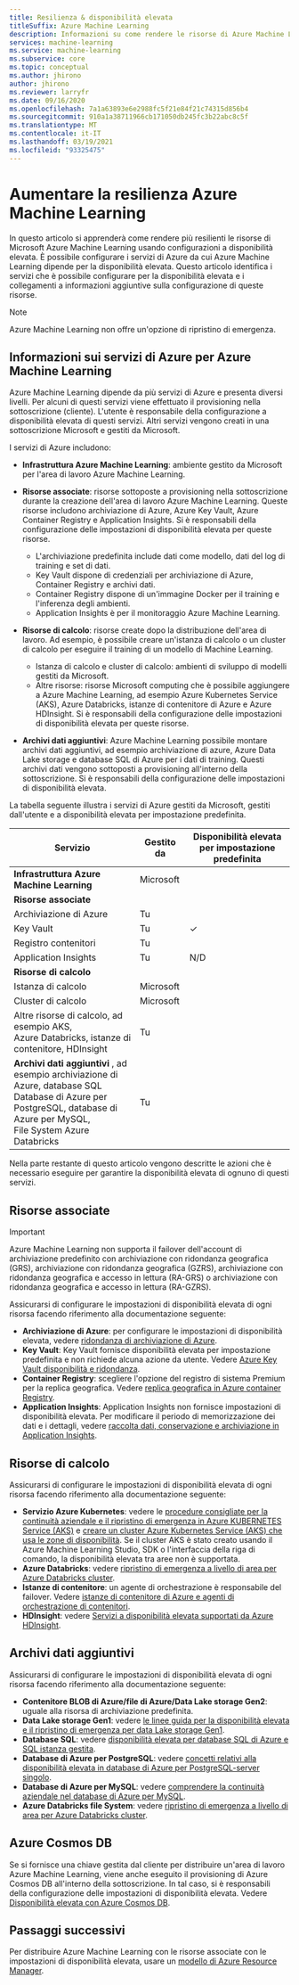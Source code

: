 ```yaml
---
title: Resilienza & disponibilità elevata
titleSuffix: Azure Machine Learning
description: Informazioni su come rendere le risorse di Azure Machine Learning più resilienti alle interruzioni usando una configurazione a disponibilità elevata.
services: machine-learning
ms.service: machine-learning
ms.subservice: core
ms.topic: conceptual
ms.author: jhirono
author: jhirono
ms.reviewer: larryfr
ms.date: 09/16/2020
ms.openlocfilehash: 7a1a63893e6e2988fc5f21e84f21c74315d856b4
ms.sourcegitcommit: 910a1a38711966cb171050db245fc3b22abc8c5f
ms.translationtype: MT
ms.contentlocale: it-IT
ms.lasthandoff: 03/19/2021
ms.locfileid: "93325475"
---
```

# <a name="increase-azure-machine-learning-resiliency"></a>Aumentare la resilienza Azure Machine Learning



In questo articolo si apprenderà come rendere più resilienti le risorse di Microsoft Azure Machine Learning usando configurazioni a disponibilità elevata. È possibile configurare i servizi di Azure da cui Azure Machine Learning dipende per la disponibilità elevata. Questo articolo identifica i servizi che è possibile configurare per la disponibilità elevata e i collegamenti a informazioni aggiuntive sulla configurazione di queste risorse.

> [!NOTE]
> Azure Machine Learning non offre un'opzione di ripristino di emergenza.

## <a name="understand-azure-services-for-azure-machine-learning"></a>Informazioni sui servizi di Azure per Azure Machine Learning

Azure Machine Learning dipende da più servizi di Azure e presenta diversi livelli. Per alcuni di questi servizi viene effettuato il provisioning nella sottoscrizione (cliente). L'utente è responsabile della configurazione a disponibilità elevata di questi servizi. Altri servizi vengono creati in una sottoscrizione Microsoft e gestiti da Microsoft. 

I servizi di Azure includono:

* **Infrastruttura Azure Machine Learning**: ambiente gestito da Microsoft per l'area di lavoro Azure Machine Learning.

* **Risorse associate**: risorse sottoposte a provisioning nella sottoscrizione durante la creazione dell'area di lavoro Azure Machine Learning. Queste risorse includono archiviazione di Azure, Azure Key Vault, Azure Container Registry e Application Insights. Si è responsabili della configurazione delle impostazioni di disponibilità elevata per queste risorse.
  * L'archiviazione predefinita include dati come modello, dati del log di training e set di dati.
  * Key Vault dispone di credenziali per archiviazione di Azure, Container Registry e archivi dati.
  * Container Registry dispone di un'immagine Docker per il training e l'inferenza degli ambienti.
  * Application Insights è per il monitoraggio Azure Machine Learning.

* **Risorse di calcolo**: risorse create dopo la distribuzione dell'area di lavoro. Ad esempio, è possibile creare un'istanza di calcolo o un cluster di calcolo per eseguire il training di un modello di Machine Learning.
  * Istanza di calcolo e cluster di calcolo: ambienti di sviluppo di modelli gestiti da Microsoft.
  * Altre risorse: risorse Microsoft computing che è possibile aggiungere a Azure Machine Learning, ad esempio Azure Kubernetes Service (AKS), Azure Databricks, istanze di contenitore di Azure e Azure HDInsight. Si è responsabili della configurazione delle impostazioni di disponibilità elevata per queste risorse.

* **Archivi dati aggiuntivi**: Azure Machine Learning possibile montare archivi dati aggiuntivi, ad esempio archiviazione di azure, Azure Data Lake storage e database SQL di Azure per i dati di training.  Questi archivi dati vengono sottoposti a provisioning all'interno della sottoscrizione. Si è responsabili della configurazione delle impostazioni di disponibilità elevata.

La tabella seguente illustra i servizi di Azure gestiti da Microsoft, gestiti dall'utente e a disponibilità elevata per impostazione predefinita.

| Servizio | Gestito da | Disponibilità elevata per impostazione predefinita |
| ----- | ----- | ----- |
| **Infrastruttura Azure Machine Learning** | Microsoft | |
| **Risorse associate** |
| Archiviazione di Azure | Tu | |
| Key Vault | Tu | ✓ |
| Registro contenitori | Tu | |
| Application Insights | Tu | N/D |
| **Risorse di calcolo** |
| Istanza di calcolo | Microsoft |  |
| Cluster di calcolo | Microsoft |  |
| Altre risorse di calcolo, ad esempio AKS, <br>Azure Databricks, istanze di contenitore, HDInsight | Tu |  |
| **Archivi dati aggiuntivi** , ad esempio archiviazione di Azure, database SQL<br> Database di Azure per PostgreSQL, database di Azure per MySQL, <br>File System Azure Databricks | Tu | |

Nella parte restante di questo articolo vengono descritte le azioni che è necessario eseguire per garantire la disponibilità elevata di ognuno di questi servizi.

## <a name="associated-resources"></a>Risorse associate

> [!IMPORTANT]
> Azure Machine Learning non supporta il failover dell'account di archiviazione predefinito con archiviazione con ridondanza geografica (GRS), archiviazione con ridondanza geografica (GZRS), archiviazione con ridondanza geografica e accesso in lettura (RA-GRS) o archiviazione con ridondanza geografica e accesso in lettura (RA-GZRS).

Assicurarsi di configurare le impostazioni di disponibilità elevata di ogni risorsa facendo riferimento alla documentazione seguente:

* **Archiviazione di Azure**: per configurare le impostazioni di disponibilità elevata, vedere [ridondanza di archiviazione di Azure](../storage/common/storage-redundancy.md).
* **Key Vault**: Key Vault fornisce disponibilità elevata per impostazione predefinita e non richiede alcuna azione da utente.  Vedere [Azure Key Vault disponibilità e ridondanza](../key-vault/general/disaster-recovery-guidance.md).
* **Container Registry**: scegliere l'opzione del registro di sistema Premium per la replica geografica. Vedere [replica geografica in Azure container Registry](../container-registry/container-registry-geo-replication.md).
* **Application Insights**: Application Insights non fornisce impostazioni di disponibilità elevata. Per modificare il periodo di memorizzazione dei dati e i dettagli, vedere [raccolta dati, conservazione e archiviazione in Application Insights](../azure-monitor/app/data-retention-privacy.md#how-long-is-the-data-kept).

## <a name="compute-resources"></a>Risorse di calcolo

Assicurarsi di configurare le impostazioni di disponibilità elevata di ogni risorsa facendo riferimento alla documentazione seguente:

* **Servizio Azure Kubernetes**: vedere le [procedure consigliate per la continuità aziendale e il ripristino di emergenza in Azure KUBERNETES Service (AKS)](../aks/operator-best-practices-multi-region.md) e [creare un cluster Azure Kubernetes Service (AKS) che usa le zone di disponibilità](../aks/availability-zones.md). Se il cluster AKS è stato creato usando il Azure Machine Learning Studio, SDK o l'interfaccia della riga di comando, la disponibilità elevata tra aree non è supportata.
* **Azure Databricks**: vedere [ripristino di emergenza a livello di area per Azure Databricks cluster](/azure/databricks/scenarios/howto-regional-disaster-recovery).
* **Istanze di contenitore**: un agente di orchestrazione è responsabile del failover. Vedere [istanze di contenitore di Azure e agenti di orchestrazione di contenitori](../container-instances/container-instances-orchestrator-relationship.md).
* **HDInsight**: vedere [Servizi a disponibilità elevata supportati da Azure HDInsight](../hdinsight/hdinsight-high-availability-components.md).

## <a name="additional-data-stores"></a>Archivi dati aggiuntivi

Assicurarsi di configurare le impostazioni di disponibilità elevata di ogni risorsa facendo riferimento alla documentazione seguente:

* **Contenitore BLOB di Azure/file di Azure/Data Lake storage Gen2**: uguale alla risorsa di archiviazione predefinita.
* **Data Lake storage Gen1**: vedere [le linee guida per la disponibilità elevata e il ripristino di emergenza per data Lake storage Gen1](../data-lake-store/data-lake-store-disaster-recovery-guidance.md).
* **Database SQL**: vedere [disponibilità elevata per database SQL di Azure e SQL istanza gestita](../azure-sql/database/high-availability-sla.md).
* **Database di Azure per PostgreSQL**: vedere [concetti relativi alla disponibilità elevata in database di Azure per PostgreSQL-server singolo](../postgresql/concepts-high-availability.md).
* **Database di Azure per MySQL**: vedere [comprendere la continuità aziendale nel database di Azure per MySQL](../mysql/concepts-business-continuity.md).
* **Azure Databricks file System**: vedere [ripristino di emergenza a livello di area per Azure Databricks cluster](/azure/databricks/scenarios/howto-regional-disaster-recovery).

## <a name="azure-cosmos-db"></a>Azure Cosmos DB

Se si fornisce una chiave gestita dal cliente per distribuire un'area di lavoro Azure Machine Learning, viene anche eseguito il provisioning di Azure Cosmos DB all'interno della sottoscrizione. In tal caso, si è responsabili della configurazione delle impostazioni di disponibilità elevata. Vedere [Disponibilità elevata con Azure Cosmos DB](../cosmos-db/high-availability.md).

## <a name="next-steps"></a>Passaggi successivi

Per distribuire Azure Machine Learning con le risorse associate con le impostazioni di disponibilità elevata, usare un [modello di Azure Resource Manager](https://github.com/Azure/azure-quickstart-templates/tree/master/201-machine-learning-advanced).